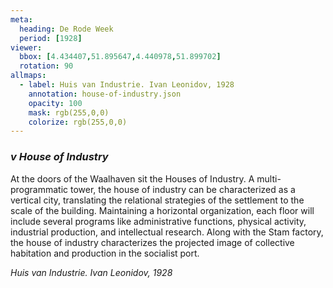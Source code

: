 ```yaml
---
meta:
  heading: De Rode Week
  period: [1928]
viewer:
  bbox: [4.434407,51.895647,4.440978,51.899702]
  rotation: 90
allmaps:
  - label: Huis van Industrie. Ivan Leonidov, 1928
    annotation: house-of-industry.json
    opacity: 100
    mask: rgb(255,0,0)
    colorize: rgb(255,0,0)
---
```


### _v    House of Industry_

At the doors of the Waalhaven sit the Houses of Industry. A multi-programmatic tower, the house of industry can be characterized as a vertical city, translating the relational strategies of the settlement to the scale of the building. Maintaining a horizontal organization, each floor will include several programs like administrative functions, physical activity, industrial production, and intellectual research. Along with the Stam factory, the house of industry characterizes the projected image of collective habitation and production in the socialist port.

_Huis van Industrie. Ivan Leonidov, 1928_


